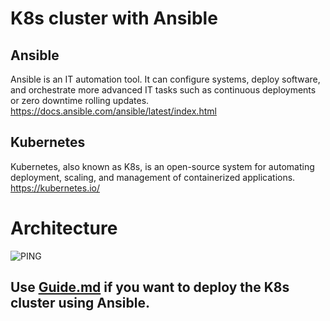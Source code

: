 # K8s cluster with Ansible

## Ansible
Ansible is an IT automation tool. It can configure systems, deploy software, and orchestrate more advanced IT tasks such as continuous deployments or zero downtime rolling updates. <br>
  https://docs.ansible.com/ansible/latest/index.html
## Kubernetes
Kubernetes, also known as K8s, is an open-source system for automating deployment, scaling, and management of containerized applications. <br/>
https://kubernetes.io/ 

# Architecture

![PING](https://github.com/kr-pushpendra/Ansible/blob/master/img/Arch1.PNG)

## Use [Guide.md](https://github.com/kr-pushpendra/ansible/blob/master/Guide.md) if you want to deploy the K8s cluster using Ansible.
